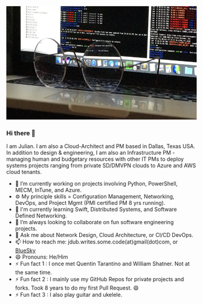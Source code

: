 <img src="https://github.com/J-DubApps/J-DubApps/blob/master/FullSizeRender.jpeg" width="700" height="300" alt="Routers">



### Hi there 👋

<!--
**J-DubApps/J-DubApps** is a ✨ _special_ ✨ repository because its `README.md` (this file) appears on your GitHub profile.
-->

I am Julian. I am also a Cloud-Architect and PM based in Dallas, Texas USA.<br>
In addition to design & engineering, I am also an Infrastructure PM - managing human and budgetary
resources with other IT PMs to deploy systems projects ranging from private SD/DMVPN clouds to Azure and AWS cloud tenants.

- 🔭 I’m currently working on projects involving Python, PowerShell, MECM, InTune, and Azure.
- ⚙️ My principle skills = Configuration Management, Networking, DevOps, and Project Mgmt (PMI certified PM 8 yrs running).
- 🌱 I'm currently learning Swift, Distributed Systems, and Software Defined Networking.
- 👯 I’m always looking to collaborate on fun software engineering projects.
- 💬 Ask me about Network Design, Cloud Architecture, or CI/CD DevOps.
- 📫 How to reach me: jdub.writes.some.code(at)gmail(dot)com, or [BlueSky](https://bsky.app/profile/julianwest.me)
- 😄 Pronouns: He/Him
- ⚡ Fun fact 1 : I once met Quentin Tarantino and William Shatner.  Not at the same time.
- ⚡ Fun fact 2 : I mainly use my GitHub Repos for private projects and forks. Took 8 years to do my first Pull Request. 😄
- ⚡ Fun fact 3 : I also play guitar and ukelele.

